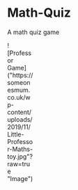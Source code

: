 # Math-Quiz
A math quiz game


<div style="width:60px ; height:60px">
![Professor Game]("https://someonesmum.co.uk/wp-content/uploads/2019/11/Little-Professor-Maths-toy.jpg"?raw=true "Image")
<div>
